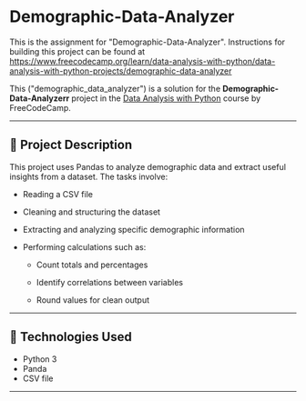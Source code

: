 # Demographic-Data-Analyzer
This is the assignment for "Demographic-Data-Analyzer". Instructions for building this project can be found at https://www.freecodecamp.org/learn/data-analysis-with-python/data-analysis-with-python-projects/demographic-data-analyzer

This ("demographic_data_analyzer") is a solution for the **Demographic-Data-Analyzerr** project in the [Data Analysis with Python](https://www.freecodecamp.org/learn/data-analysis-with-python/) course by FreeCodeCamp.

---

## 📁 Project Description

This project uses Pandas to analyze demographic data and extract useful insights from a dataset. The tasks involve:

- Reading a CSV file

- Cleaning and structuring the dataset

- Extracting and analyzing specific demographic information

- Performing calculations such as:

  - Count totals and percentages

  - Identify correlations between variables

  - Round values for clean output

---

## 🧪 Technologies Used

- Python 3
- Panda
- CSV file

---

